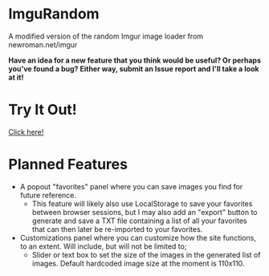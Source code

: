 # ImguRandom
A modified version of the random Imgur image loader from newroman.net/imgur

**Have an idea for a new feature that you think would be useful? Or perhaps you've found a bug? Either way, submit an Issue report and I'll take a look at it!**

# Try It Out!
[Click here!](https://imgurandom.com)

# Planned Features
- A popout "favorites" panel where you can save images you find for future reference.
  - This feature will likely also use LocalStorage to save your favorites between browser sessions, but I may also add an "export" button to generate and save a TXT file containing a list of all your favorites that can then later be re-imported to your favorites.
- Customizations panel where you can customize how the site functions, to an extent. Will include, but will not be limited to;
  - Slider or text box to set the size of the images in the generated list of images. Default hardcoded image size at the moment is 110x110.
